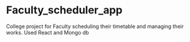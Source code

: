 # Faculty_scheduler_app
College project for Faculty scheduling their timetable and managing their works. Used React and Mongo db
